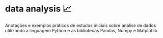 # data analysis :chart_with_upwards_trend:

Anotações e exemplos práticos de estudos iniciais sobre análise de dados utilizando a linguagem Python e as bibliotecas Pandas, Numpy e Matplotlib.
